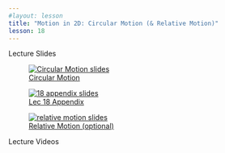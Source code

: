 ```yaml
---
#layout: lesson
title: "Motion in 2D: Circular Motion (& Relative Motion)"
lesson: 18
---
```


<div class="heading3"> Lecture Slides </div>

<div class="thumb_container">

  <a href="https://drive.google.com/file/d/14_6frbIWvannFmdu59o-fo9nCTJqg0pd/view" target="_blank">
    <figure class="thumblink">
      <img class="thumblink-img" src="{{site.baseurl}}/images/thumbs/L18.png" alt="Circular Motion slides" >
      <figcaption class="thumblink-caption"> Circular Motion </figcaption>
    </figure>
  </a>

  <a href="https://drive.google.com/file/d/1TyFKQMxI844QIABA-0cc7xqPHM1NHrBk/view" target="_blank">
    <figure class="thumblink">
      <img class="thumblink-img" src="{{site.baseurl}}/images/thumbs/L18b.png" alt="18 appendix slides" >
      <figcaption class="thumblink-caption"> Lec 18 Appendix </figcaption>
    </figure>
  </a>

  <a href="https://drive.google.com/file/d/1q5spAuxpcKkJdZ93DnLX3ZLxV_QDoMa8/view" target="_blank">
    <figure class="thumblink">
      <img class="thumblink-img" src="{{site.baseurl}}/images/thumbs/L18c.png" alt="relative motion slides" >
      <figcaption class="thumblink-caption"> Relative Motion (optional) </figcaption>
    </figure>
  </a>

</div>


<div class="heading3">
  Lecture Videos
</div>

